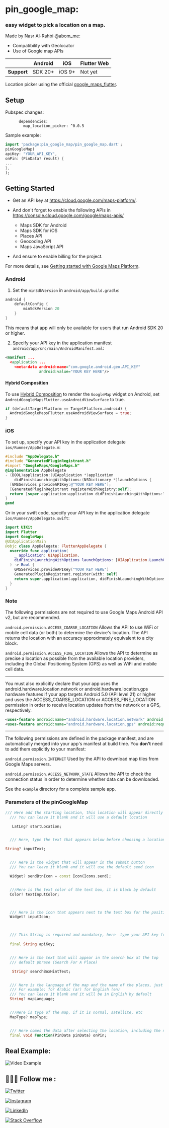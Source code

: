 # pin_google_map:


### easy widget to pick a location on a map.

Made by Nasr Al-Rahbi [@abom_me](https://twitter.com/abom_me):

- Compatibility with Geolocator
- Use of Google map APIs

|             | Android | iOS    | Flutter Web |
| ----------- | ------- | ------ | ----------- |
| **Support** | SDK 20+ | iOS 9+ | Not yet         |

Location picker using the official [google_maps_flutter](https://pub.dev/packages/google_maps_flutter).



## Setup

Pubspec changes:

```
      dependencies:
        map_location_picker: ^0.0.5
```
Sample example:

```dart
import 'package:pin_google_map/pin_google_map.dart';
pinGoogleMap(
apiKey: "YOUR_API_KEY",
onPin: (PinData? result) {
...
},
);
```

## Getting Started

- Get an API key at <https://cloud.google.com/maps-platform/>.

- And don't forget to enable the following APIs in <https://console.cloud.google.com/google/maps-apis/>

  - Maps SDK for Android
  - Maps SDK for iOS
  - Places API
  - Geocoding API
  - Maps JavaScript API

- And ensure to enable billing for the project.

For more details, see [Getting started with Google Maps Platform](https://developers.google.com/maps/gmp-get-started).

### Android

1. Set the `minSdkVersion` in `android/app/build.gradle`:

```groovy
android {
    defaultConfig {
        minSdkVersion 20
    }
}
```

This means that app will only be available for users that run Android SDK 20 or higher.

2. Specify your API key in the application manifest `android/app/src/main/AndroidManifest.xml`:

```xml
<manifest ...
  <application ...
    <meta-data android:name="com.google.android.geo.API_KEY"
               android:value="YOUR KEY HERE"/>
```

#### Hybrid Composition

To use [Hybrid Composition](https://flutter.dev/docs/development/platform-integration/platform-views)
to render the `GoogleMap` widget on Android, set `AndroidGoogleMapsFlutter.useAndroidViewSurface` to
true.

```dart
if (defaultTargetPlatform == TargetPlatform.android) {
  AndroidGoogleMapsFlutter.useAndroidViewSurface = true;
}
```

### iOS

To set up, specify your API key in the application delegate `ios/Runner/AppDelegate.m`:

```objectivec
#include "AppDelegate.h"
#include "GeneratedPluginRegistrant.h"
#import "GoogleMaps/GoogleMaps.h"
@implementation AppDelegate
- (BOOL)application:(UIApplication *)application
    didFinishLaunchingWithOptions:(NSDictionary *)launchOptions {
  [GMSServices provideAPIKey:@"YOUR KEY HERE"];
  [GeneratedPluginRegistrant registerWithRegistry:self];
  return [super application:application didFinishLaunchingWithOptions:launchOptions];
}
@end
```

Or in your swift code, specify your API key in the application delegate `ios/Runner/AppDelegate.swift`:

```swift
import UIKit
import Flutter
import GoogleMaps
@UIApplicationMain
@objc class AppDelegate: FlutterAppDelegate {
  override func application(
    _ application: UIApplication,
    didFinishLaunchingWithOptions launchOptions: [UIApplication.LaunchOptionsKey: Any]?
  ) -> Bool {
    GMSServices.provideAPIKey("YOUR KEY HERE")
    GeneratedPluginRegistrant.register(with: self)
    return super.application(application, didFinishLaunchingWithOptions: launchOptions)
  }
}
```

### Note

The following permissions are not required to use Google Maps Android API v2, but are recommended.

`android.permission.ACCESS_COARSE_LOCATION` Allows the API to use WiFi or mobile cell data (or both) to determine the device's location. The API returns the location with an accuracy approximately equivalent to a city block.

`android.permission.ACCESS_FINE_LOCATION` Allows the API to determine as precise a location as possible from the available location providers, including the Global Positioning System (GPS) as well as WiFi and mobile cell data.

---

You must also explicitly declare that your app uses the android.hardware.location.network or android.hardware.location.gps hardware features if your app targets Android 5.0 (API level 21) or higher and uses the ACCESS_COARSE_LOCATION or ACCESS_FINE_LOCATION permission in order to receive location updates from the network or a GPS, respectively.

```xml
<uses-feature android:name="android.hardware.location.network" android:required="false" />
<uses-feature android:name="android.hardware.location.gps" android:required="false"  />
```

---

The following permissions are defined in the package manifest, and are automatically merged into your app's manifest at build time. You **don't** need to add them explicitly to your manifest:

`android.permission.INTERNET` Used by the API to download map tiles from Google Maps servers.

`android.permission.ACCESS_NETWORK_STATE` Allows the API to check the connection status in order to determine whether data can be downloaded.


See the `example` directory for a complete sample app.


### Parameters of the pinGoogleMap

```dart
/// Here add the starting location, this location will appear directly when entering the widget
  /// You can leave it blank and it will use a default location

   LatLng? startLocation;


  /// Here, type the text that appears below before choosing a location, you can leave it blank

String? inputText;


  /// Here is the widget that will appear in the submit button
  /// You can leave it blank and it will use the default send icon

  Widget? sendBtnIcon = const Icon(Icons.send);


  ///Here is the text color of the text box, it is black by default
  Color? textInputColor;



  /// Here is the icon that appears next to the text box for the position name, at the bottom
  Widget? inputIcon;



  /// This String is required and mandatory, here  type your API key from Google Cloud
 
  final String apiKey;


  /// Here is the text that will appear in the search box at the top
  /// default phrase (Search For A Place)

   String? searchBoxHintText;


  /// Here is the language of the map and the name of the places, just type the language code
  /// For example: for Arabic (ar) for English (en)
  /// You can leave it blank and it will be in English by default
  String? mapLanguage;


  ///Here is type of the map, if it is normal, satellite, etc
  MapType? mapType;


  /// Here comes the data after selecting the location, including the name of the place and its LatLng
  final void Function(PinData pinData) onPin;

```
## Real Example:

![Video Example](https://s9.gifyu.com/images/RPReplay_Final1671293028_AdobeExpress.gif)

## 👨🏻‍💻 Follow me  :
[![Twitter](https://img.shields.io/badge/Twitter-%231DA1F2.svg?logo=Twitter&logoColor=white)](https://twitter.com/abom_me)

[![Instagram](https://img.shields.io/badge/Instagram-%23E4405F.svg?logo=Instagram&logoColor=white)](https://instagram.com/abom.me)

[![LinkedIn](https://img.shields.io/badge/LinkedIn-%230077B5.svg?logo=linkedin&logoColor=white)](https://linkedin.com/in/nasr-al-rahbi-08a573245)

[![Stack Overflow](https://img.shields.io/badge/-Stackoverflow-FE7A16?logo=stack-overflow&logoColor=white)](https://stackoverflow.com/users/19994059/nasr-al-rahbi)

